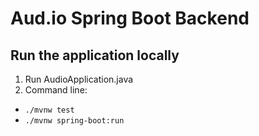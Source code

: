 # Aud.io Spring Boot Backend
## Run the application locally
1) Run AudioApplication.java
2) Command line:
* ``./mvnw test``
* ``./mvnw spring-boot:run``
